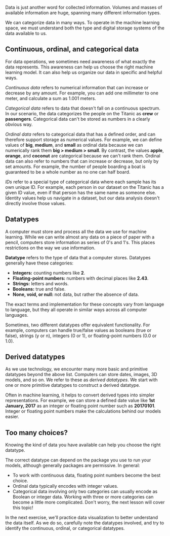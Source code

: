 Data is just another word for collected information. Volumes and masses of available information are huge, spanning many different information types.

We can categorize data in many ways. To operate in the machine learning space, we must understand both the type and digital storage systems of the data available to us.

## Continuous, ordinal, and categorical data

For data operations, we sometimes need awareness of what exactly the data represents. This awareness can help us choose the right machine learning model. It can also help us organize our data in specific and helpful ways.

_Continuous data_ refers to numerical information that can increase or decrease by any amount. For example, you can add one millimeter to one meter, and calculate a sum as 1.001 meters.

_Categorical data_ refers to data that doesn't fall on a continuous spectrum. In our scenario, the data categorizes the people on the Titanic as **crew** or **passengers**. Categorical data can't be stored as numbers in a clearly obvious way.

_Ordinal data_ refers to categorical data that has a defined order, and can therefore support storage as numerical values. For example, we can define values of **big**, **medium**, and **small** as ordinal data because we can numerically rank them **big > medium > small**. By contrast, the values **apple**, **orange**, and **coconut** are categorical because we can't rank them. Ordinal data can also refer to numbers that can increase or decrease, but only by set amounts. For example, the number of people boarding a boat is guaranteed to be a whole number as no one can half board.

_IDs_ refer to a special type of categorical data where each sample has its own unique ID. For example, each person in our dataset on the Titanic has a given ID value, even if that person has the same name as someone else. Identity values help us navigate in a dataset, but our data analysis doesn't directly involve those values.

## Datatypes

A computer must store and process all the data we use for machine learning. While we can write almost any data on a piece of paper with a pencil, computers store information as series of 0's and 1's. This places restrictions on the way we use information.

**Datatype** refers to the type of data that a computer stores. Datatypes generally have these categories:

- **Integers:** counting numbers like **2**.
- **Floating-point numbers:** numbers with decimal places like **2.43**.
- **Strings:** letters and words.
- **Booleans:** true and false.
- **None, void, or null:** not data, but rather the absence of data.

The exact terms and implementation for these concepts vary from language to language, but they all operate in similar ways across all computer languages.

Sometimes, two different datatypes offer equivalent functionality. For example, computers can handle true/false values as booleans (true or false), strings (y or n), integers (0 or 1), or floating-point numbers (0.0 or 1.0).

## Derived datatypes

As we use technology, we encounter many more basic and primitive datatypes beyond the above list. Computers can store dates, images, 3D models, and so on. We refer to these as _derived datatypes_. We start with one or more primitive datatypes to construct a derived datatype.

Often in machine learning, it helps to convert derived types into simpler representations. For example, we can store a defined date value like **1st January, 2017** as an integer or floating point number such as **20170101**. Integer or floating point numbers make the calculations behind our models easier.

## Too many choices?

Knowing the kind of data you have available can help you choose the right datatype.

The correct datatype can depend on the package you use to run your models, although generally packages are permissive. In general:

- To work with continuous data, floating point numbers become the best choice.
- Ordinal data typically encodes with integer values.
- Categorical data involving only two categories can usually encode as Boolean or integer data. Working with three or more categories can become a little more complicated. Don't worry, the next lesson will cover this topic!

In the next exercise, we'll practice data visualization to better understand the data itself. As we do so, carefully note the datatypes involved, and try to identify the continuous, ordinal, or categorical datatypes.
